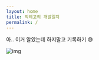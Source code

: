 ```yaml
---
layout: home
title: 박레고의 개발일지
permalink: /
---
```


아.. 이거 알았는데 하지말고 기록하기 😅

![img](https://blog.kakaocdn.net/dn/cvtMPk/btqC0KeZct6/v2K7r7kf1p319b0iv7NCnK/img.webp)

<!-- <center>
  <img src="https://hits.seeyoufarm.com/api/count/incr/badge.svg?url=https%3A%2F%2Fparklego.github.io&count_bg=%234FA5E3&title_bg=%235186E1&icon=&icon_color=%23E7E7E7&title=visitors&edge_flat=false" alt="Visitors Count">
</center> -->
